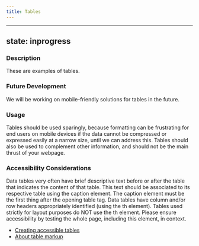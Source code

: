 ```yaml
---
title: Tables
---
```


---
state: inprogress
---

### Description
These are examples of tables.

### Future Development
We will be working on mobile-friendly solutions for tables in the future.

### Usage
Tables should be used sparingly, because formatting can be frustrating for end users on mobile devices if the data cannot be compressed or expressed easily at a narrow size, until we can address this. Tables should also be used to complement other information, and should not be the main thrust of your webpage.

### Accessibility Considerations
Data tables very often have brief descriptive text before or after the table that indicates the content of that table. This text should be associated to its respective table using the caption element. The caption element must be the first thing after the opening table tag. Data tables have column and/or row headers appropriately identified (using the th element). Tables used strictly for layout purposes do NOT use the th element. Please ensure accessibility by testing the whole page, including this element, in context.

* <a href="http://webaim.org/techniques/tables/data">Creating accessible tables</a>
* <a href="https://www.w3schools.com/tags/tag_table.asp">About table markup</a>

<!-- ### SEO Considerations
This section is left intentionally blank and is for future consideration.

### Technical Considerations
To implement a bordered table, use the markup structure shown here, with the class table table--bordered.
To implement a condensed table, use the markup structure shown here, with the class table table--condensed.
To implement a zebra-striped table, use the markup structure shown here, with the class table table--bordered table--zebra. -->
